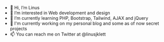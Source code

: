 - 👋 Hi, I’m Linus
- 👀 I’m interested in Web development and design
- 🌱 I’m currently learning PHP, Bootstrap, Tailwind, AJAX and jQuery
- 🚧 I'm currently working on my personal blog and some as of now secret projects
- 📫 You can reach me on Twitter at @linusjklett
